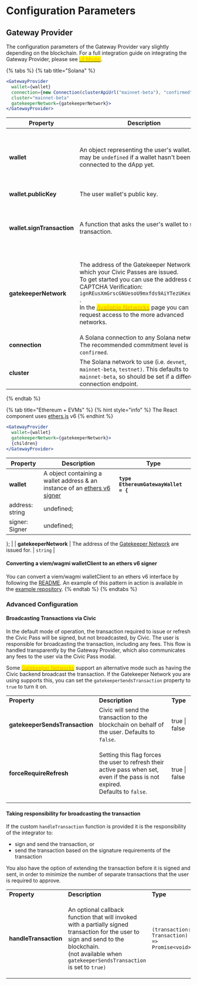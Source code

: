 # Configuration Parameters

## Gateway Provider

The configuration parameters of the Gateway Provider vary slightly depending on the blockchain. For a full integration guide on integrating the Gateway Provider, please see [<mark style="color:orange;">UI Modal</mark>](./).

{% tabs %}
{% tab title="Solana" %}
```jsx
<GatewayProvider
  wallet={wallet}
  connection={new Connection(clusterApiUrl("mainnet-beta"), "confirmed")}
  cluster="mainnet-beta"
  gatekeeperNetwork={gatekeeperNetwork}>
</GatewayProvider>
```

| **Property**               | **Description**                                                                                                                                                                                                                                                                                                                                                                                  | **Type**                                                                                                                                              |
| -------------------------- | ------------------------------------------------------------------------------------------------------------------------------------------------------------------------------------------------------------------------------------------------------------------------------------------------------------------------------------------------------------------------------------------------ | ----------------------------------------------------------------------------------------------------------------------------------------------------- |
| **wallet**                 | An object representing the user's wallet. This may be `undefined` if a wallet hasn't been connected to the dApp yet.                                                                                                                                                                                                                                                                             | <p><code>{</code></p><p><code>publicKey, signTransaction</code></p><p><code>}</code> (see definitions below)</p>                                      |
| **wallet.publicKey**       | The user wallet's public key.                                                                                                                                                                                                                                                                                                                                                                    | `PublicKey` from `@solana/web3.js`                                                                                                                    |
| **wallet.signTransaction** | A function that asks the user's wallet to sign a transaction.                                                                                                                                                                                                                                                                                                                                    | <p><code>(transaction: Transaction) => Promise&#x3C;Transaction></code></p><p>where <code>Transaction</code> is from <code>@solana/web3.js</code></p> |
| **gatekeeperNetwork**      | <p>The address of the Gatekeeper Network for which your Civic Passes are issued. <br>To get started you can use the address of the CAPTCHA Verification: <code>ignREusXmGrscGNUesoU9mxfds9AiYTezUKex2PsZV6</code> .<br> In the <a href="../../../available-networks.md"><mark style="color:orange;">Available Networks</mark></a> page you can request access to the more advanced networks.</p> | `PublicKey` from `@solana/web3.js`                                                                                                                    |
| **connection**             | A Solana connection to any Solana network. The recommended commitment level is `confirmed`.                                                                                                                                                                                                                                                                                                      | `Connection` from `@solana/web3.js`                                                                                                                   |
| **cluster**                | The Solana network to use (i.e. `devnet`, `mainnet-beta`, `testnet)`. This defaults to `mainnet-beta`, so should be set if a different connection endpoint.                                                                                                                                                                                                                                      | `string`                                                                                                                                              |
{% endtab %}

{% tab title="Ethereum + EVMs" %}
{% hint style="info" %}
The React component uses [ethers.js](https://www.npmjs.com/package/ethers) v6
{% endhint %}

```jsx
<GatewayProvider
  wallet={wallet}
  gatekeeperNetwork={gatekeeperNetwork}>
  {children}
</GatewayProvider>
```

| **Property**          | **Description**                                                                                                                | **Type**                                                                                                                                 |
| --------------------- | ------------------------------------------------------------------------------------------------------------------------------ | ---------------------------------------------------------------------------------------------------------------------------------------- |
| **wallet**            | A object containing a wallet address & an instance of an [ethers v6 signer ](https://docs.ethers.org/v6/api/providers/#Signer) | <pre><code><strong>type EthereumGatewayWallet = {
</strong>  address: string | undefined;
  signer: Signer | undefined;
};
</code></pre> |
| **gatekeeperNetwork** | The address of the [Gatekeeper Network](broken-reference) are issued for.                                                      | `string`                                                                                                                                 |

#### Converting a viem/wagmi walletClient to an ethers v6 signer

You can convert a viem/wagmi walletClient to an ethers v6 interface by following the [README](https://github.com/civicteam/ociv-gatekeeper/blob/ef3e73f0701abd4125839bf83a7ebb3ca3e2f130/packages/gatekeeper-api/etc/scripts/data/util.ts#L89). An example of this pattern in action is available in the [example repository](https://github.com/civicteam/civic-pass-eth-template).
{% endtab %}
{% endtabs %}



### Advanced Configuration

#### Broadcasting Transactions via Civic

In the default mode of operation, the transaction required to issue or refresh the Civic Pass will be signed, but not broadcasted, by Civic. The user is responsible for broadcasting the transaction, including any fees. This flow is handled transparently by the Gateway Provider, which also communicates any fees to the user via the Civic Pass modal.

Some [<mark style="color:orange;">Gatekeeper Networks</mark>](../../../available-networks.md) support an alternative mode such as having the Civic backend broadcast the transaction. If the Gatekeeper Network you are using supports this, you can set the `gatekeeperSendsTransaction` property to `true` to turn it on.

|                                |                                                                                                                                                     |               |
| ------------------------------ | --------------------------------------------------------------------------------------------------------------------------------------------------- | ------------- |
| **Property**                   | **Description**                                                                                                                                     | **Type**      |
| **gatekeeperSendsTransaction** | Civic will send the transaction to the blockchain on behalf of the user. Defaults to `false`.                                                       | true \| false |
| **forceRequireRefresh**        | <p>Setting this flag forces the user to refresh their active pass when set, even if the pass is not expired.<br>Defaults to <code>false</code>.</p> | true \| false |

#### Taking responsibility for broadcasting the transaction

If the custom `handleTransaction` function is provided it is the responsibility of the integrator to:

* sign and send the transaction, or
* send the transaction based on the signature requirements of the transaction

You also have the option of extending the transaction before it is signed and sent, in order to minimize the number of separate transactions that the user is required to approve.

|                       |                                                                                                                                                                                                                                         |                                               |
| --------------------- | --------------------------------------------------------------------------------------------------------------------------------------------------------------------------------------------------------------------------------------- | --------------------------------------------- |
| **Property**          | **Description**                                                                                                                                                                                                                         | **Type**                                      |
| **handleTransaction** | <p>An optional callback function that will invoked with a partially signed transaction for the user to sign and send to the blockchain.<br>(not available when <code>gatekeeperSendsTransaction</code> is set to <code>true)</code></p> | `(transaction: Transaction) => Promise<void>` |
